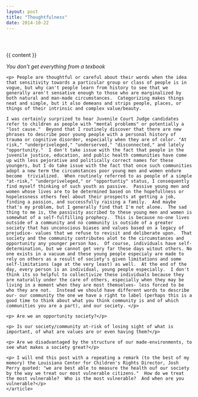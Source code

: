 ```yaml
---
layout: post
title: "Thoughtfulness"
date: 2014-10-22 
---
```

<div class="post">

  <header class="post-header"> 
   <p class="post-meta"></p>
  </header>

  <article class="post-content">
    {{ content }} <p><i>You don't get everything from a texbook </i></p>
   


    <p> People are thoughtful or careful about their words when the idea that sensitivity towards a particular group or class of people is in vogue, but why can't people learn from history to see that we generally aren't sensative enough to those who are marginalized by both natural and man-made circumstances.  Categorizing makes things neat and simple, but it also demeans and strips people, places, or things of their intrinsic and complex value/beauty.
    
    I was certainly surprized to hear Juvenile Court Judge candidates refer to children as people with "mental problems" or potentially a "lost cause."  Beyond that I routinely discover that there are new phrases to describe poor young people with a personal history of trauma or cognitive disorder, especially when they are of color. "At risk," "underpriveleged," "underserved," "disconnected," and lately "opportunity."  I don't take issue with the fact that people in the juvenile justice, education, and public health communities have come up with less pejorative and politically correct names for these youngers, but I do take issue with the fact that once such communities adopt a new term the circumstances poor young men and women endure become  trivialized.  When routinely referred to as people of a simple "at-risk," "underpriveleged," or "opportuntiy" status, I consequently find myself thinking of such youth as passive.  Passive young men and women whose lives are to be determined based on the hopefullness or hopelessness others feel about their prospects at getting a job, finding a passion, and successfully raising a family.  And maybe that's my problem, but I generally find that I'm not alone.  The sad thing to me is, the passivity ascribed to these young men and women is somewhat of a self-fulfilling prophecy.  This is because no-one lives outside of a community and no community is outside of a greater society that has unconscious biases and values based on a legacy of prejudice- values that we refuse to revisit and deliberate upon.  That society and the community contributes alot to the circumstances and opportunity any younger person has.  Of course, individuals have self-determination, but we cannot get very far these days witout others. No one exists in a vacuum and these young people especialy are made to rely on others as a result of society's given limitations and some self-limitations (age at the very least) as well.  At the end of the day, every person is an individual, young people especially.  I don't think its so helpful to collectivize these individuals because they are naturally under the care of others, especially when they may be living in a moment when they are most themselves- less forced to be who they are not.  Instead we should have different words to describe our- our community the one we have a right to label (perhaps this is a good time to think about what you think community is and of which communities you are a part), and our society. </p>
    
    <p> Are we an opportunity society?</p>
    
    <p> Is our society/community at-risk of losing sight of what is important, of what are values are or even having them?</p>
    
    <p> Are we disadvantaged by the structure of our made-environments, to see what makes a society great?</p>
    
    <p> I will end this post with a repeating a remark (to the best of my memory) the Louisiana Center for Children's Rights Director, Josh Perry quoted: "we are best able to measure the health ouf our society by the way we treat our most vulnerable citizens."  How do we treat the most vulnerable?  Who is the most vulnerable?  And when are you vulnerable?</p>
    </article>

</div>
